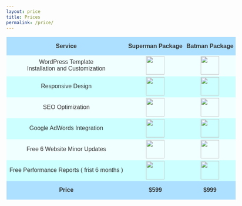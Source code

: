 ```yaml
---
layout: price
title: Prices
permalink: /price/
---
```

<style>
table { 
color: #333;
font-family: Helvetica, Arial, sans-serif;
width: 840px; 
border-collapse: 
collapse; border-spacing: 0; 
}
img{
	width:50px;
	height:50px;}
td, th { 
border: 1px solid transparent; /* No more visible border */
height: 50px; 
transition: all 0.3s;  /* Simple transition for hover effect */
}

th {
background: #ADDFFF;  /* Darken header a bit */
font-weight: bold;
padding:5px;
}

td {
background: #FAFAFA;
text-align: center;
}

/* Cells in even rows (2,4,6...) are one color */ 
tr:nth-child(even) td { background: #F0FFFF; }   

/* Cells in odd rows (1,3,5...) are another (excludes header cells)  */ 
tr:nth-child(odd) td { background: #CCFFFF; }  

tr td:hover { background: #666; color: #FFF; } /* Hover cell effect! */
#boom{
	background:#ADDFFF;
font-weight: bold;}
</style>
</head>

<body>
<table>
<tr>
    <th>Service</th>
    <th>Superman Package</th>
    <th>Batman Package</th>
</tr>
<tr>
    <td>WordPress Template <br/>Installation and Customization</td>
    <td><img src="http://www.fantazia.org.uk/images/600px-Smiley_svg.png"></td>
    <td><img src="http://www.fantazia.org.uk/images/600px-Smiley_svg.png"></td>
</tr>
<tr>
    <td>Responsive Design</td>
    <td><img src="http://www.fantazia.org.uk/images/600px-Smiley_svg.png"></td>
    <td><img src="http://www.fantazia.org.uk/images/600px-Smiley_svg.png"></td>
</tr>
<tr>
    <td>SEO Optimization</td>
    <td><img src="http://icons.iconarchive.com/icons/oxygen-icons.org/oxygen/256/Emotes-face-sad-icon.png"></td>
    <td><img src="http://www.fantazia.org.uk/images/600px-Smiley_svg.png"></td>
</tr>
<tr>
    <td>Google AdWords Integration</td>
    <td><img src="http://icons.iconarchive.com/icons/oxygen-icons.org/oxygen/256/Emotes-face-sad-icon.png"></td>
    <td><img src="http://www.fantazia.org.uk/images/600px-Smiley_svg.png"></td>
</tr>
<tr>
    <td>Free 6 Website Minor Updates </td>
    <td><img src="http://icons.iconarchive.com/icons/oxygen-icons.org/oxygen/256/Emotes-face-sad-icon.png"></td>
    <td><img src="http://www.fantazia.org.uk/images/600px-Smiley_svg.png"></td>
</tr>
<tr>
    <td>Free Performance Reports ( frist 6 months )</td>
    <td><img src="http://icons.iconarchive.com/icons/oxygen-icons.org/oxygen/256/Emotes-face-sad-icon.png"></td>
    <td><img src="http://www.fantazia.org.uk/images/600px-Smiley_svg.png"></td>
</tr>
<tr >
    <td id="boom" >Price</td>
    <td id="boom">$599</td>
    <td id="boom">$999</td>
</tr>
</table>
